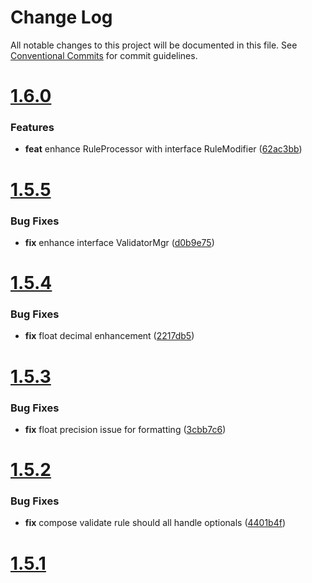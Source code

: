 # Change Log

All notable changes to this project will be documented in this file.
See [Conventional Commits](https://conventionalcommits.org) for commit guidelines.



# [1.6.0](https://github.com/go-courier/validator/compare/v1.5.5...v1.6.0)

### Features

* **feat** enhance RuleProcessor with interface RuleModifier ([62ac3bb](https://github.com/go-courier/validator/commit/62ac3bb5dccff5808ccd6e4fab1b168596925f9f))



# [1.5.5](https://github.com/go-courier/validator/compare/v1.5.4...v1.5.5)

### Bug Fixes

* **fix** enhance interface ValidatorMgr ([d0b9e75](https://github.com/go-courier/validator/commit/d0b9e7562d87faed8486b3b04432fff1a00c669c))



# [1.5.4](https://github.com/go-courier/validator/compare/v1.5.3...v1.5.4)

### Bug Fixes

* **fix** float decimal enhancement ([2217db5](https://github.com/go-courier/validator/commit/2217db5320322834854e01031c0bee4d7f3eb151))



# [1.5.3](https://github.com/go-courier/validator/compare/v1.5.2...v1.5.3)

### Bug Fixes

* **fix** float precision issue for formatting ([3cbb7c6](https://github.com/go-courier/validator/commit/3cbb7c6519e32d11e6946d4a9ee0db08daa39229))



# [1.5.2](https://github.com/go-courier/validator/compare/v1.5.1...v1.5.2)

### Bug Fixes

* **fix** compose validate rule should all handle optionals ([4401b4f](https://github.com/go-courier/validator/commit/4401b4ff23fcaac0eaedc2edb2e232c00322015c))



# [1.5.1](https://github.com/go-courier/validator/compare/v1.5.0...v1.5.1)
